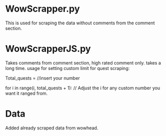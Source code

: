 # WowScrapper.py
This is used for scraping the data without comments from the comment section.

# WowScrapperJS.py

Takes comments from comment section, high rated comment only.
takes a long time.
usage for setting custom limit for quest scraping:

Total_quests = //insert your number

for i in range(i, total_quests + 1): // Adjust the i for any custom number you want it ranged from.


# Data
Added already scraped data from wowhead.
